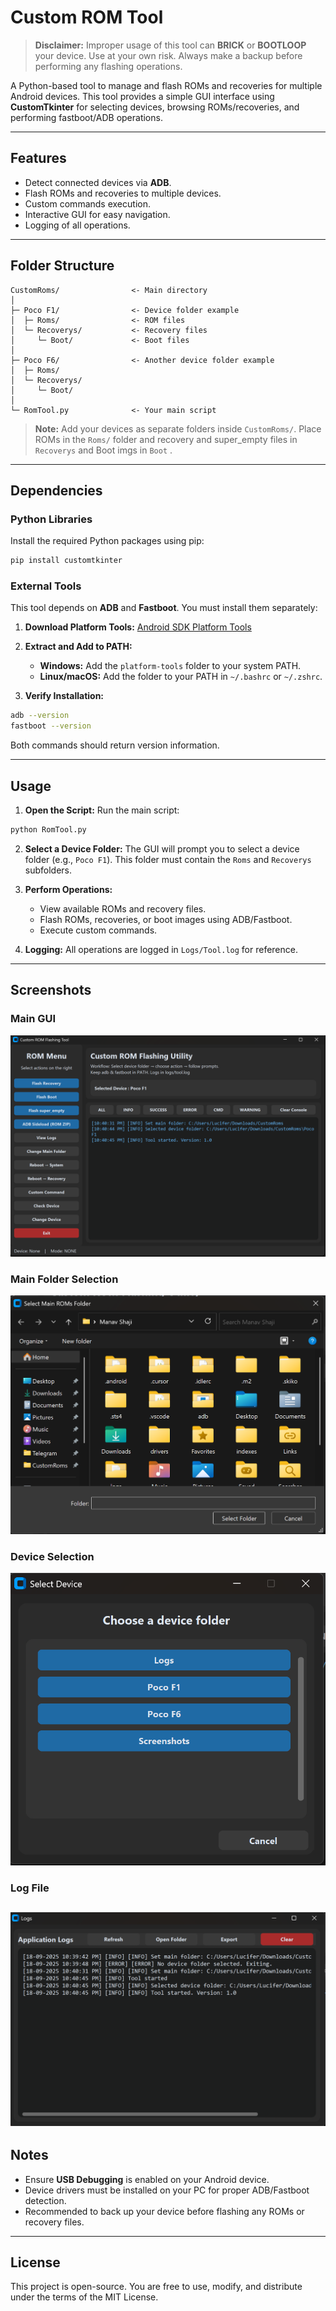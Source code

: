 # Custom ROM Tool

> **Disclaimer:** Improper usage of this tool can **BRICK** or **BOOTLOOP** your device. Use at your own risk. Always make a backup before performing any flashing operations.

A Python-based tool to manage and flash ROMs and recoveries for multiple Android devices. This tool provides a simple GUI interface using **CustomTkinter** for selecting devices, browsing ROMs/recoveries, and performing fastboot/ADB operations.

---

## Features

* Detect connected devices via **ADB**.
* Flash ROMs and recoveries to multiple devices.
* Custom commands execution.
* Interactive GUI for easy navigation.
* Logging of all operations.

---

## Folder Structure

```
CustomRoms/                <- Main directory
│
├─ Poco F1/                <- Device folder example
│  ├─ Roms/                <- ROM files
│  └─ Recoverys/           <- Recovery files
│     └─ Boot/             <- Boot files
│
├─ Poco F6/                <- Another device folder example
│  ├─ Roms/
│  └─ Recoverys/
│     └─ Boot/
│
└─ RomTool.py              <- Your main script
```

> **Note:** Add your devices as separate folders inside `CustomRoms/`. Place ROMs in the `Roms/` folder and recovery and super_empty files in `Recoverys` and Boot imgs in `Boot` .

---

## Dependencies

### Python Libraries

Install the required Python packages using pip:

```bash
pip install customtkinter
```

### External Tools

This tool depends on **ADB** and **Fastboot**. You must install them separately:

1. **Download Platform Tools:**
   [Android SDK Platform Tools](https://developer.android.com/studio/releases/platform-tools)

2. **Extract and Add to PATH:**

   * **Windows:** Add the `platform-tools` folder to your system PATH.
   * **Linux/macOS:** Add the folder to your PATH in `~/.bashrc` or `~/.zshrc`.

3. **Verify Installation:**

```bash
adb --version
fastboot --version
```

Both commands should return version information.

---

## Usage

1. **Open the Script:**
   Run the main script:

```bash
python RomTool.py
```

2. **Select a Device Folder:**
   The GUI will prompt you to select a device folder (e.g., `Poco F1`). This folder must contain the `Roms` and `Recoverys` subfolders.

3. **Perform Operations:**

   * View available ROMs and recovery files.
   * Flash ROMs, recoveries, or boot images using ADB/Fastboot.
   * Execute custom commands.

4. **Logging:**
   All operations are logged in `Logs/Tool.log` for reference.

---

## Screenshots

### Main GUI

![Main GUI](Screenshots/GUI.png)

### Main Folder Selection

![Main folder selection ](Screenshots/Mainfolderselection.png)

### Device Selection

![Main GUI](Screenshots/DeviceSelection.png)

### Log File

![Log](Screenshots/Log.png)
---

## Notes

* Ensure **USB Debugging** is enabled on your Android device.
* Device drivers must be installed on your PC for proper ADB/Fastboot detection.
* Recommended to back up your device before flashing any ROMs or recovery files.

---

## License

This project is open-source. You are free to use, modify, and distribute under the terms of the MIT License.
